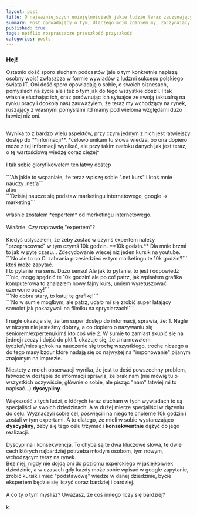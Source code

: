 ```yaml
---
layout: post
title: O najważniejszych umiejętnościach jakie ludzie teraz zaczynający muszą posiąść
summary: Post opowadający o tym, dlaczego moim zdaniem my, zaczynający teraz mamy trochę trudniej niż mieli ci co zaczynali wcześniej, oraz w pewnym sensie nie.
published: true
tags: netflix rozpraszacze przeszłość przyszłość
categories: posts 
--- 
```


### Hej!

Ostatnio dość sporo słucham podcastów (ale o tym konkretnie napiszę osobny wpis) zwłaszcza w formie wywiadów z ludźmi sukcesu polskiego świata IT. Oni dość sporo opowiadają o sobie, o swoich biznesach, pomysłach na życie ale i też o tym jak do tego wszystkie doszli. I tak właśnie słuchając ich, oraz porównując ich sytuajce ze swoją (aktualną na rynku pracy i dookoła nas) zauważyłem, że teraz my wchodzący na rynek, ruszający z własnymi pomysłami itd mamy pod wieloma względami dużo łatwiej niż oni.
<br>
<!--more-->
<br>
Wynika to z bardzo wielu aspektów, przy czym jednym z nich jest łatwiejszy dostęp do **informacji**. *celowo unikam tu słowa wiedza, bo ona dopiero może z tej informacji wynikać, ale przy takim natłoku danych jak jest teraz, o tę wartościową wiedzę coraz ciężej*
<br>
<br>
I tak sobie gloryfikowałem ten łatwy dostęp <br><br>
```Ah jakie to wspaniałe, że teraz wpiszę sobie ".net kurs" i ktoś mnie nauczy .net'a```
<br>
albo
<br>
```Dzisiaj naucze się podstaw marketingu internetowego, google -> marketing```
<br>
<br>
właśnie zostałem *expertem* od merketingu internetowego.
<br>
<br>
Właśnie. Czy naprawdę "expertem"?
<br>
<br>
Kiedyś usłyszałem, że żeby zostać w czymś expertem należy "przepracować" w tym czymś 10k godzin. **10k godzin.** Dla mnie brzmi to jak w pytę czasu... Zdecydowanie więcej niż jeden kursik na youtube.
<br>
```No ale to co Ci zabrania przesiedzieć w tym marketingu te 10k godzin?``` ktoś może zapytać.
<br>
I to pytanie ma sens. Dużo sensu! Ale jak to pytanie, to jest i odpowiedź
<br>
```nic, mogę spędzić te 10k godzin! ale po co! patrz, jak wpisałem grafika komputerowa to znalazłem nowy fajny kurs, umiem wyretuszować czerwone oczy!```
<br>
```No dobra stary, to katuj tę grafikę!```
<br>
```No w sumie mógłbym, ale patrz, udało mi się zrobić super latający samolot jak pokazywali na filmiku na spryciarzach!```
<br>
<br>
I nagle okazuje się, że ten super dostęp do informacji, sprawia, że:
1. Nagle w niczym nie jesteśmy dobrzy, a co dopiero o nazywaniu się seniorem/expertem/kimś kto coś wie
2. W sumie to zamiast skupić się na jednej rzeczy i dojść do pkt 1. okazuje się, że zmarnowałem tydzień/miesiąc/rok na nauczenie się trochę wszystkiego, trochę niczego a do tego masy bzdur które nadają się co najwyżej na "imponowanie" pijanym znajomym na imprezie.

Niestety z moich obserwacji wynika, że jest to dość powszechny problem, łatwość w dostępie do informacji sprawia, że brak nam (nie mówię tu o wszystkich oczywiście, głównie o sobie, ale pisząc "nam" łatwiej mi to napisać...) **dyscypliny**.
<br>
<br>
Większość z tych ludzi, o których teraz słucham w tych wywiadach to są specjaliści w swoich dziedzinach. A w dużej mierze specjaliści w dążeniu do celu. Wyznaczyli sobie cel, poświęcili na niego te cholerne 10k godzin i zostali w tym expertami. A to dlatego, że mieli w sobie wystarczająco **dyscypliny**, żeby się tego celu trzymać i **konsekwentnie** dążyć do jego realizacji.
<br>
<br>
Dyscyplina i konsekwencja. To chyba są te dwa kluczowe słowa, te dwie cech których najbardziej potrzeba młodym osobom, tym nowym, wchodzącym teraz na rynek. 
<br>
Bez niej, nigdy nie dojdą oni do poziomu experckiego w jakiejkolwiek dziedzinie, a w czasach gdy każdy może sobie wpisać w google zapytanie, zrobić kursik i mieć "podstawową" wiedze w danej dziedzinie, bycie ekspertem będzie się liczyć coraz bardziej i bardziej.
<br>
<br>
A co ty o tym myślisz? Uważasz, że coś innego liczy się bardziej?
<br>
<br>
k.